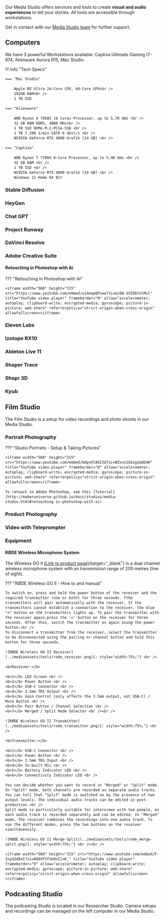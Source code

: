 Our Media Studio offers services and tools to create **visual and audio experiences** to tell your stories. All tools are accessible through workstations.

Get in contact with our [Media Studio team](../team/team.md/#media-studio-team) for further support.

## Computers

We have 3 powerful Workstations available: Captiva Ultimate Gaming I7-974, Alienware Aurora R15, Mac Studio.

!!! info "Tech Specs"

    === "Mac Studio"

        Apple M2 Ultra 24-Core CPU, 60-Core GPU<br />
        192GB RAM<br />
        1 TB SSD 

    === "Alienware"

        AMD Ryzen 9 7950X 16 Cores Processor, up to 5,70 GHz <br />
        32 GB RAM DDR5, 4800 MHz<br />
        1 TB SSD NVMe-M.2-PCIe-SSD <br />
        1 TB 7.200 1/min SATA 6 Gbit/s <br />
        NVIDIA GeForce RTX 4090 Grafik (24 GB) <br />

    === "Captiva"

        AMD Ryzen 7 7700X 8-Core Processor, up to 5,40 GHz <br />
        32 GB RAM <br />
        1 TB SSD <br />
        NVIDIA GeForce RTX 4090 Grafik (24 GB) <br />
        Windows 11 Home 64 Bit

### Stable Diffusion

### HeyGen

### Chat GPT

### Project Runway

### DaVinci Resolve

### Adobe Creative Suite

#### Retouching in Photoshop with Ai

??? "Retouching in Photoshop with Ai"

    <iframe width="560" height="315" src="https://www.youtube.com/embed/oi4oepQPvww?si=Gc6W-1VZO87nlMul" title="YouTube video player" frameborder="0" allow="accelerometer; autoplay; clipboard-write; encrypted-media; gyroscope; picture-in-picture; web-share" referrerpolicy="strict-origin-when-cross-origin" allowfullscreen></iframe>

### Eleven Labs

### Izotope RX10

### Ableton Live 11

### Shaper Trace

### Shapr 3D

### Kyub

## Film Studio

The Film Studio is a setup for video recordings and photo shoots in our Media Studio.

### Portrait Photography

??? "Studio Portraits - Setup & Taking Pictures"

    <iframe width="560" height="315" src="https://www.youtube.com/embed/bKpvOl86I3Q?si=BZxxn2kExg1mdD4H" title="YouTube video player" frameborder="0" allow="accelerometer; autoplay; clipboard-write; encrypted-media; gyroscope; picture-in-picture; web-share" referrerpolicy="strict-origin-when-cross-origin" allowfullscreen></iframe>

    To retouch in Adobe Photoshop, see this [Tutorial](http://makeruniverse.github.io/docs/studios/media-studio.html#retouching-in-photoshop-with-ai)

### Product Photography

### Video with Teleprompter

### Equipment

#### RØDE Wireless Microphone System

The Wireless GO II [(Link to product page)](https://rode.com/en/user-guides/wireless-go-ii){target="_blank"} is a dual channel wireless microphone system with an transmission range of 200 metres (line of sight).

??? "RØDE Wireless GO II - How to and manual"

    To switch on, press and hold the power button of the receiver and the required transmitter (one or both) for three seconds. Tthe transmitters will pair automatically with the receiver. If the transmitters cannot establish a connection to the receiver, the blue "∞" button on the transmitters lights up. To pair the transmitter with the receiver again,press the '∞' button on the receiver for three seconds. After this, switch the transmitter on again using the power button.<br />
    To disconnect a transmitter from the receiver, select the transmitter to be disconnected using the pairing or channel button and hold this button for three seconds.

    ![RØDE Wireless GO II Receiver](../mediaassets/tools/rode_receiver.png){: style="width:75%;"} <br />

    <b>Receiver:</b>

    <b>1</b> LED Screen <br />
    <b>2</b> Power Button <br />
    <b>3</b> USB-C Connector <br />
    <b>4</b> 3.5mm TRS Output <br />
    <b>5</b> Gain Control (only affects the 3.5mm output, not USB-C) / Mute Button <br />
    <b>6</b> Pair Button / Channel Selection <br />
    <b>7</b> Merged / Split Mode Selector <br /><br />

    ![RØDE Wireless GO II Transmitter](../mediaassets/tools/rode_transmitter.png){: style="width:75%;"} <br />

    <b>Transmitter:</b>

    <b>1</b> USB-C Connector <br />
    <b>2</b> Power Button <br />
    <b>3</b> 3.5mm TRS Input <br />
    <b>4</b> In-built Mic <br />
    <b>5</b> Battery Indicator LED <br />
    <b>6</b> Connectivity Indicator LED <br />

    You can decide whether you want to record in "Merged" or "Split" mode. In "Split" mode, both channels are recorded as separate audio tracks. You can tell that "Split" mode is switched on by the presence of two output levels. The individual audio tracks can be edited in post-production.<br />
    Split mode is particularly suitable for interviews with two people, as each audio track is recorded separately and can be edited. In "Merged" mode, the receiver combines the recordings into one audio track. To use the different modes, press the two buttons on the receiver simultaneously.

    ![RØDE Wireless GO II Merge-Split](../mediaassets/tools/rode_merge-split.png){: style="width:75%;"} <br /><br />

    <iframe width="560" height="315" src="https://www.youtube.com/embed/F-Iny4IdEeI?si=RQ9tP3fXkRnIlnK_" title="YouTube video player" frameborder="0" allow="accelerometer; autoplay; clipboard-write; encrypted-media; gyroscope; picture-in-picture; web-share" referrerpolicy="strict-origin-when-cross-origin" allowfullscreen></iframe>
    
## Podcasting Studio

The podcasting Studio is located in our Researcher Studio. Camera setups and recordings can be managed on the left computer in our Media Studio.